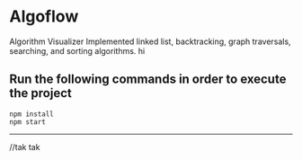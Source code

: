 # Algoflow
Algorithm Visualizer
Implemented linked list, backtracking, graph traversals, searching, and sorting algorithms.
hi
## Run the following commands in order to execute the project
```
npm install
npm start

```
--------
//tak tak
